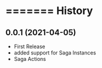 =======
History
=======

0.0.1 (2021-04-05)
------------------

* First Release
* added support for Saga Instances
* Saga Actions

